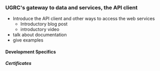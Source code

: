 ### UGRC's gateway to data and services, the API client
- Introduce the API client and other ways to access the web services
   - Introductory blog post
   - introductory video
 - talk about documentation
 - give examples
#### Development Specifics
##### Certificates


